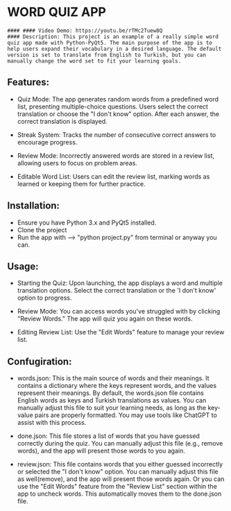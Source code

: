 # WORD QUIZ APP
    #### #### Video Demo: https://youtu.be/rTMc2Tuew8Q
    #### Description: This project is an example of a really simple word quiz app made with Python-PyQt5. The main purpose of the app is to help users expand their vocabulary in a desired language. The default version is set to translate from English to Turkish, but you can manually change the word set to fit your learning goals.

## Features:

   * Quiz Mode: The app generates random words from a predefined word list, presenting multiple-choice questions.  Users select the correct translation or choose the "I don't know" option. After each answer, the correct translation is displayed.
   
   * Streak System: Tracks the number of consecutive correct answers to encourage progress.
   
   * Review Mode: Incorrectly answered words are stored in a review list, allowing users to focus on problem areas.
   
   * Editable Word List: Users can edit the review list, marking words as learned or keeping them for further practice.


## Installation:

   * Ensure you have Python 3.x and PyQt5 installed.
   * Clone the project
   * Run the app with --> "python project.py" from terminal or anyway you can.

##  Usage:

   * Starting the Quiz: Upon launching, the app displays a word and multiple translation options. Select the correct translation or the 'I don't know' option to progress.
    
   * Review Mode: You can access words you've struggled with by clicking "Review Words." The app will quiz you again on these words.
    
   * Editing Review List: Use the "Edit Words" feature to manage your review list.
      
## Confugiration:
   
   * words.json: This is the main source of words and their meanings. It contains a dictionary where the keys represent words, and the values represent their meanings. By default, the words.json file contains English words as keys and Turkish translations as values. You can manually adjust this file to suit your learning needs, as long as the key-value pairs are properly formatted. You may use tools like ChatGPT to assist with this process.
   
   * done.json: This file stores a list of words that you have guessed correctly during the quiz. You can manually adjust this file (e.g., remove words), and the app will present those words to you again.

   * review.json: This file contains words that you either guessed incorrectly or selected the "I don't know" option. You can manually adjust this file as well(remove), and the app will present those words again. Or you can use the "Edit Words" feature from the "Review List" section within the app to uncheck words. This automatically moves them to the done.json file.
